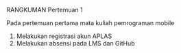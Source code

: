 RANGKUMAN Pertemuan 1

Pada pertemuan pertama mata kuliah pemrograman mobile 
1. Melakukan registrasi akun APLAS
2. Melakukan absensi pada LMS dan GitHub
